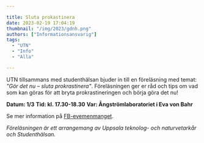 ```yaml
---

title: Sluta prokastinera
date: 2023-02-19 17:04:19
thumbnail: "/img/2023/gdnh.png"
authors: ["Informationsansvarig"]
tags: 
  - "UTN"
  - "Info"
  - "Alla"

---
```

UTN tillsammans med studenthälsan bjuder in till en föreläsning med temat: *"Gör det nu – sluta prokrastinera"*. Föreläsningen ger er råd och tips om vad som kan göras för att bryta prokrastineringen och börja göra det nu!

**Datum: 1/3**
**Tid: kl. 17.30-18.30**
**Var: Ångströmlaboratoriet i Eva von Bahr**

Se mer information på [FB-evemenmanget](https://fb.me/e/2IKQvHVdg).

*Föreläsningen är ett arrangemang av Uppsala teknolog- och naturvetarkår och Studenthälsan.*